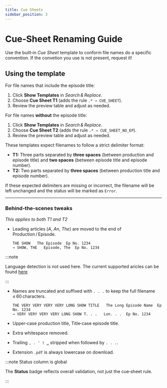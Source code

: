```yaml
---
title: Cue Sheets
sidebar_position: 3
---
```


# Cue‑Sheet Renaming Guide

Use the built‑in *Cue Sheet* template to conform file names do a specific convention. If the convetion you use is not present, request it!

## Using the template

For file names that include the episode title:

1. Click **Show Templates** in *Search & Replace*.
2. Choose **Cue Sheet T1** (adds the rule `.* → CUE_SHEET`).
3. Review the preview table and adjust as needed.

For file names **without** the episode title:

1. Click **Show Templates** in *Search & Replace*.
2. Choose **Cue Sheet T2** (adds the rule `.* → CUE_SHEET_NO_EP`).
3. Review the preview table and adjust as needed.

These templates expect filenames to follow a strict delimiter format:

* **T1:** Three parts separated by **three spaces** (between production and episode title) and **two spaces** (between episode title and episode number).
* **T2:** Two parts separated by **three spaces** (between production title and episode number).

If these expected delimiters are missing or incorrect, the filename will be left unchanged and the status will be marked as `Error`.

---

### Behind‑the‑scenes tweaks

*This applies to both T1 and T2*

* Leading articles (*A*, *An*, *The*) are moved to the end of Production / Episode.

  ```
  THE SHOW   The Episode  Ep No. 1234
  → SHOW, THE   Episode, The  Ep No. 1234
  ```

:::note

Language detection is not used here. The current supported aricles can be found [here](/tulbox/pdf-manager/articles)

:::

* Names are truncated and suffixed with `. . .` to keep the full filename ≤ 60 characters.

  ```
  THE VERY VERY VERY VERY LONG SHOW TITLE   The Long Episode Name  Ep No. 1234
  → VERY VERY VERY VERY LONG SHOW T. . .   Lon. . .  Ep No. 1234
  ```
* Upper‑case production title, Title‑case episode title.
* Extra whitespace removed.
* Trailing `, . ' ! ␣` stripped when followed by `. . .`.
* Extension `.pdf` is always lowercase on download.

:::note Status column is global 

The **Status** badge reflects overall validation, not just the cue‑sheet rule. 

:::